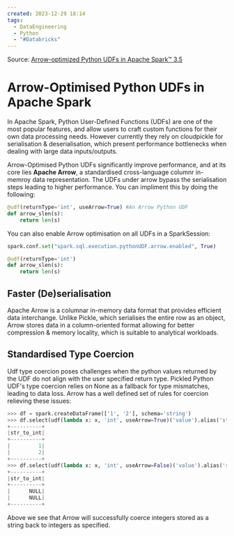```yaml
---
created: 2023-12-29 18:14
tags:
  - DataEngineering
  - Python
  - "#Databricks"
---
```

Source: [Arrow-optimized Python UDFs in Apache Spark™ 3.5](https://www.databricks.com/blog/arrow-optimized-python-udfs-apache-sparktm-35)

# Arrow-Optimised Python UDFs in Apache Spark

In Apache Spark, Python User-Defined Functions (UDFs) are one of the most popular features, and allow users to craft custom functions for their own data processing needs. However currently they rely on cloudpickle for serialisation & deserialisation, which present performance bottlenecks when dealing with large data inputs/outputs.

Arrow-Optimised Python UDFs significantly improve performance, and at its core lies **Apache Arrow**, a standardised cross-language columnr in-memroy data representation. The UDFs under arrow bypass the serialisation steps leading to higher performance. You can impliment this by doing the following:

```python
@udf(returnType='int', useArrow=True) #An Arrow Python UDF
def arrow_slen(s):
	return len(s)
```

You can also enable Arrow optimisation on all UDFs in a SparkSession:

```python
spark.conf.set("spark.sql.execution.pythonUDF.arrow.enabled", True)

@udf(returnType='int')
def arrow_slen(s):
	return len(s)
```

## Faster (De)serialisation

Apache Arrow is a columnar in-memory data format that provides efficient data interchange. Unlike Pickle, which serialises the entire row as an object, Arrow stores data in a column-oriented format allowing for better compression & memory locality, which is suitable to analytical workloads.

## Standardised Type Coercion

Udf type coercion poses challenges when the python values returned by the UDF do not align with the user specified return type. Pickled Python UDF's type coercion relies on None as a fallback for type mismatches, leading to data loss. Arrow has a well defined set of rules for coercion relieving these issues:

```python 
>>> df = spark.createDataFrame(['1', '2'], schema='string')
>>> df.select(udf(lambda x: x, 'int', useArrow=True)('value').alias('str_to_int')).show()
+----------+                                                                    
|str_to_int|
+----------+
|         1|
|         2|
+----------+
>>> df.select(udf(lambda x: x, 'int', useArrow=False)('value').alias('str_to_int')).show()
+----------+
|str_to_int|
+----------+
|      NULL|
|      NULL|
+----------+
```

Above we see that Arrow will successfully coerce integers stored as a string back to integers as specified.